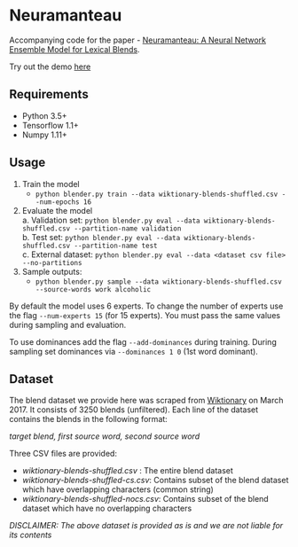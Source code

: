 # Neuramanteau
Accompanying code for the paper -  [Neuramanteau: A Neural Network Ensemble Model for Lexical Blends](http://aclweb.org/anthology/I17-1058).

Try out the demo [here](https://neuroblender.herokuapp.com)

## Requirements
* Python 3.5+
* Tensorflow 1.1+
* Numpy 1.11+

## Usage
1. Train the model  
    * `python blender.py train --data wiktionary-blends-shuffled.csv --num-epochs 16`
2. Evaluate the model  
    a. Validation set:  `python blender.py eval --data wiktionary-blends-shuffled.csv --partition-name validation`  
    b. Test set:  `python blender.py eval --data wiktionary-blends-shuffled.csv --partition-name test`  
    c. External dataset:  `python blender.py eval --data <dataset csv file> --no-partitions`  
3. Sample outputs:  
    * `python blender.py sample --data wiktionary-blends-shuffled.csv --source-words work alcoholic`
    
By default the model uses 6 experts. To change the number of experts use the flag `--num-experts 15` (for 15 experts). You must pass the same values during sampling and evaluation.

To use dominances add the flag `--add-dominances` during training. During sampling set dominances via `--dominances 1 0` (1st word dominant).

## Dataset
The blend dataset we provide here was scraped from [Wiktionary](https://en.wiktionary.org/wiki/Category:English_blends) on March 2017. It consists of 3250 blends (unfiltered). Each line of the dataset contains the blends in the following format:

*target blend, first source word, second source word*

  
Three CSV files are provided:
* *wiktionary-blends-shuffled.csv* : The entire blend dataset
* *wiktionary-blends-shuffled-cs.csv*: Contains subset of the blend dataset which have overlapping characters (common string)
* *wiktionary-blends-shuffled-nocs.csv*: Contains subset of the blend dataset which have no overlapping characters

*DISCLAIMER: The above dataset is provided as is and we are not liable for its contents* 
